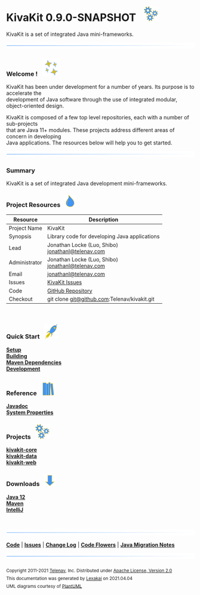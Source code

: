 # KivaKit 0.9.0-SNAPSHOT &nbsp;&nbsp;![](documentation/images/gears-40.png)

KivaKit is a set of integrated Java mini-frameworks.

![](documentation/images/horizontal-line.png)

[//]: # (start-user-text)

### Welcome <a name = "welcome"></a>! &nbsp; ![](documentation/images/stars-48.png)

KivaKit has been under development for a number of years. Its purpose is to accelerate the  
development of Java software through the use of integrated modular, object-oriented design.

KivaKit is composed of a few top level repositories, each with a number of sub-projects  
that are Java 11+ modules. These projects address different areas of concern in developing   
Java applications. The resources below will help you to get started.

![](documentation/images/horizontal-line.png)

### Summary <a name = "summary"></a>

KivaKit is a set of integrated Java development mini-frameworks.

### Project Resources <a name = "project-resources"></a> &nbsp; ![](documentation/images/water-32.png)

| Resource     |     Description                   |
|--------------|-----------------------------------|
| Project Name | KivaKit |
| Synopsis | Library code for developing Java applications |
| Lead | Jonathan Locke (Luo, Shibo) <br/> [jonathanl@telenav.com](mailto:jonathanl@telenav.com) |
| Administrator | Jonathan Locke (Luo, Shibo) <br/> [jonathanl@telenav.com](mailto:jonathanl@telenav.com) |
| Email | [jonathanl@telenav.com](mailto:jonathanl@telenav.com) |
| Issues | [KivaKit Issues](https://github.com/Telenav/kivakit/issues) |
| Code | [GitHub Repository](https://github.com/Telenav/kivakit) |
| Checkout | git clone git@github.com:Telenav/kivakit.git |

<br/>

### Quick Start <a name = "quick-start"></a>&nbsp; ![](documentation/images/rocket-40.png)

[**Setup**](documentation/overview/setup.md)  
[**Building**](documentation/overview/building.md)  
[**Maven Dependencies**](documentation/overview/maven-dependencies.md)  
[**Development**](documentation/development/index.md)  

### Reference <a name = "reference"></a>&nbsp; ![](documentation/images/books-40.png)

[**Javadoc**](http://telenav-kivakit.mypna.com/0.9.0-SNAPSHOT/apidocs/index.html)  
[**System Properties**](documentation/development/system-properties.md)

[//]: # (end-user-text)

### Projects &nbsp; ![](documentation/images/gears-40.png)

[**kivakit-core**](kivakit-core/README.md)  
[**kivakit-data**](kivakit-data/README.md)  
[**kivakit-web**](kivakit-web/README.md)  

[//]: # (start-user-text)

### Downloads <a name = "downloads"></a>&nbsp; ![](documentation/images/down-arrow-32.png)

[**Java 12**](https://www.oracle.com/java/technologies/javase/jdk12-archive-downloads.html)  
[**Maven**](https://maven.apache.org/download.cgi)  
[**IntelliJ**](https://www.jetbrains.com/idea/download/)

<br/>

![](documentation/images/horizontal-line.png)

[**Code**](https://bitbucket.telenav.com/projects/KivaKit) |
[**Issues**](https://jira.telenav.com:8443/issues/?filter=40141)  |
[**Change Log**](change-log.md) |
[**Code Flowers**](http://graph-server.mypna.com:8080/codeflowers/) |
[**Java Migration Notes**](documentation/overview/java-migration-notes.md)

[//]: # (end-user-text)

![](documentation/images/horizontal-line.png)

<sub>Copyright 2011-2021 [Telenav](http://telenav.com), Inc. Distributed under [Apache License, Version 2.0](LICENSE)</sub>  
<sub>This documentation was generated by [Lexakai](https://github.com/Telenav/lexakai) on 2021.04.04</sub>    
<sub>UML diagrams courtesy of [PlantUML](http://plantuml.com)</sub>
